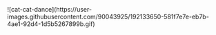 <div class="center">
![cat-cat-dance](https://user-images.githubusercontent.com/90043925/192133650-581f7e7e-eb7b-4ae1-92d4-1d5b5267899b.gif)
</div>
<!--
**NokLLa/NokLLa** is a ✨ _special_ ✨ repository because its `README.md` (this file) appears on your GitHub profile.

Here are some ideas to get you started:

- 🔭 I’m currently working on ...
- 🌱 I’m currently learning ...
- 👯 I’m looking to collaborate on ...
- 🤔 I’m looking for help with ...
- 💬 Ask me about ...
- 📫 How to reach me: ...
- 😄 Pronouns: ...
- ⚡ Fun fact: ...
-->
